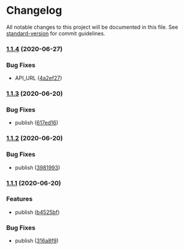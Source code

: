 # Changelog

All notable changes to this project will be documented in this file. See [standard-version](https://github.com/conventional-changelog/standard-version) for commit guidelines.

### [1.1.4](https://github.com/desolid/desolid/compare/v1.1.3...v1.1.4) (2020-06-27)


### Bug Fixes

* API_URL ([4a2ef27](https://github.com/desolid/desolid/commit/4a2ef27605f6b8a48d24b25a58654858f0dc709b))

### [1.1.3](https://github.com/desolid/desolid/compare/v1.1.2...v1.1.3) (2020-06-20)


### Bug Fixes

* publish ([617ed16](https://github.com/desolid/desolid/commit/617ed16e5242c26d24cf4e0b54a771f3aa525ca3))

### [1.1.2](https://github.com/desolid/desolid/compare/v1.1.1...v1.1.2) (2020-06-20)


### Bug Fixes

* publish ([3981993](https://github.com/desolid/desolid/commit/39819936cd12309a9c342d953a224548dd9c4bce))

### [1.1.1](https://github.com/desolid/desolid/compare/v1.1.0...v1.1.1) (2020-06-20)


### Features

* publish ([b4525bf](https://github.com/desolid/desolid/commit/b4525bf5900236f9473914d1ea1aa1060a8451b5))


### Bug Fixes

* publish ([316a8f9](https://github.com/desolid/desolid/commit/316a8f99d7c255376d1c0f0afe40b41196c6a839))
